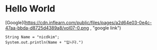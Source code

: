 # <h1>Hello World</h1>
[Google](https://cdn.inflearn.com/public/files/pages/a2d64e03-0e4c-47aa-bbda-d8725d4389a8/vol07-0.png
, "google link")

```
String Name = "nicdkim";
System.out.println(Name + "입니다.")
```
